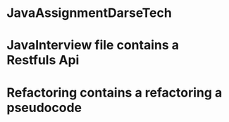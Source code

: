# JavaAssignmentDarseTech
# JavaInterview file contains a Restfuls Api
# Refactoring contains a refactoring a pseudocode
